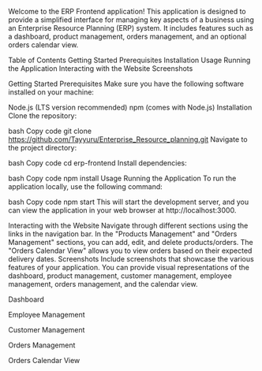 Welcome to the ERP Frontend application! This application is designed to provide a simplified interface for managing key aspects of a business using an Enterprise Resource Planning (ERP) system. It includes features such as a dashboard, product management, orders management, and an optional orders calendar view.

Table of Contents
Getting Started
Prerequisites
Installation
Usage
Running the Application
Interacting with the Website
Screenshots


Getting Started
Prerequisites
Make sure you have the following software installed on your machine:

Node.js (LTS version recommended)
npm (comes with Node.js)
Installation
Clone the repository:

bash
Copy code
git clone https://github.com/Tayyuru/Enterprise_Resource_planning.git
Navigate to the project directory:

bash
Copy code
cd erp-frontend
Install dependencies:

bash
Copy code
npm install
Usage
Running the Application
To run the application locally, use the following command:

bash
Copy code
npm start
This will start the development server, and you can view the application in your web browser at http://localhost:3000.

Interacting with the Website
Navigate through different sections using the links in the navigation bar.
In the "Products Management" and "Orders Management" sections, you can add, edit, and delete products/orders.
The "Orders Calendar View" allows you to view orders based on their expected delivery dates.
Screenshots
Include screenshots that showcase the various features of your application. You can provide visual representations of the dashboard, product management, customer management, employee management, orders management, and the calendar view.

Dashboard

Employee Management

Customer Management

Orders Management

Orders Calendar View

